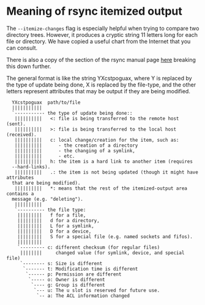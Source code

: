 # Meaning of rsync itemized output

The `--itemize-changes` flag is especially helpful when trying to compare two directory trees. However, it produces a cryptic string 11 letters long for each file or directory. We have copied a useful chart from the Internet that you can consult.

There is also a copy of the section of the rsync manual page [here](../files/rsync-itemize-manpage.md) breaking this down further.

 The general format is like the string YXcstpoguax, where  Y  is replaced  by the type of update being done, X is replaced by the file-type, and the other letters represent attributes that may be output if they are being modified.

```
  YXcstpoguax  path/to/file
  |||||||||||
  `----------- the type of update being done::
   ||||||||||   <: file is being transferred to the remote host (sent).
   ||||||||||   >: file is being transferred to the local host (received).
   ||||||||||   c: local change/creation for the item, such as:
   ||||||||||      - the creation of a directory
   ||||||||||      - the changing of a symlink,
   ||||||||||      - etc.
   ||||||||||   h: the item is a hard link to another item (requires
  --hard-links).
   ||||||||||   .: the item is not being updated (though it might have attributes
  that are being modified).
   ||||||||||   *: means that the rest of the itemized-output area contains a
  message (e.g. "deleting").
   ||||||||||
   `---------- the file type:
    |||||||||   f for a file,
    |||||||||   d for a directory,
    |||||||||   L for a symlink,
    |||||||||   D for a device,
    |||||||||   S for a special file (e.g. named sockets and fifos).
    |||||||||
    `--------- c: different checksum (for regular files)
     ||||||||     changed value (for symlink, device, and special file)
     `-------- s: Size is different
      `------- t: Modification time is different
       `------ p: Permission are different
        `----- o: Owner is different
         `---- g: Group is different
          `--- u: The u slot is reserved for future use.
           `-- a: The ACL information changed

```
